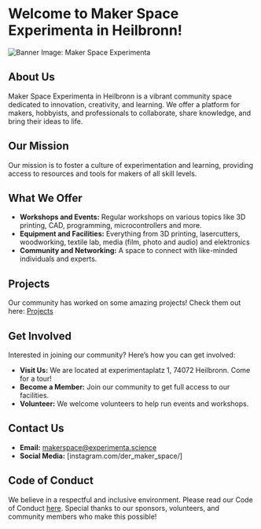 # Welcome to Maker Space Experimenta in Heilbronn!

![Banner Image: Maker Space Experimenta](https://makerspace.experimenta.science/wp-content/uploads/2020/06/header-06-scaled.jpg)

## About Us
Maker Space Experimenta in Heilbronn is a vibrant community space dedicated to innovation, creativity, and learning. 
We offer a platform for makers, hobbyists, and professionals to collaborate, share knowledge, and bring their ideas to life.

## Our Mission
Our mission is to foster a culture of experimentation and learning, providing access to resources and tools for makers of all skill levels.

## What We Offer
- **Workshops and Events:** Regular workshops on various topics like 3D printing, CAD, programming, microcontrollers and more.
- **Equipment and Facilities:** Everything from 3D printing, lasercutters, woodworking, textile lab, media (film, photo and audio) and elektronics
- **Community and Networking:** A space to connect with like-minded individuals and experts.

## Projects
Our community has worked on some amazing projects! Check them out here: [Projects](https://makerspace.experimenta.science/blog/)

## Get Involved
Interested in joining our community? Here’s how you can get involved:
- **Visit Us:** We are located at experimentaplatz 1, 74072 Heilbronn. Come for a tour!
- **Become a Member:** Join our community to get full access to our facilities.
- **Volunteer:** We welcome volunteers to help run events and workshops.

## Contact Us
- **Email:** makerspace@experimenta.science
- **Social Media:** [instagram.com/der_maker_space/]

## Code of Conduct
We believe in a respectful and inclusive environment. Please read our Code of Conduct [here]([code-of-conduct-link](https://makerspace.experimenta.science/dokumente/coc/)).
Special thanks to our sponsors, volunteers, and community members who make this possible!
